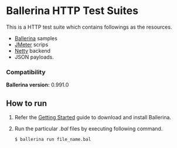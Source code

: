 # Ballerina HTTP Test Suites

This is a HTTP test suite which contains followings as the resources.
- [Ballerina](https://ballerina.io) samples
- [JMeter](https://jmeter.apache.org/) scrips
- [Netty](https://netty.io/) backend
- JSON payloads.

### Compatibility

**Ballerina version:** 0.991.0

## How to run

1. Refer the [Getting Started](https://ballerina.io/learn/getting-started/) guide to download and install Ballerina.

2. Run the particular *.bal* files by executing following command.

    `$ ballerina run file_name.bal`
    
